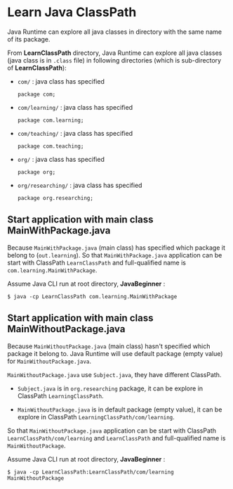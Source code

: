 # Learn Java ClassPath

Java Runtime can explore all java classes in directory with the same name of its package.

From **LearnClassPath** directory, Java Runtime can explore all java classes (java class is in `.class` file) in following directories (which is sub-directory of **LearnClassPath**):

-   `com/` : java class has specified
    ```
    package com;
    ```
-   `com/learning/` : java class has specified
    ```
    package com.learning;
    ```
-   `com/teaching/` : java class has specified
    ```
    package com.teaching;
    ```
-   `org/` : java class has specified
    ```
    package org;
    ```
-   `org/researching/` : java class has specified
    ```
    package org.researching;
    ```

## Start application with main class MainWithPackage.java

Because `MainWithPackage.java` (main class) has specified which package it belong to (`out.learning`). So that `MainWithPackage.java` application can be start with ClassPath `LearnClassPath` and full-qualified name is `com.learning.MainWithPackage`.

Assume Java CLI run at root directory, **JavaBeginner** :

```
$ java -cp LearnClassPath com.learning.MainWithPackage
```

## Start application with main class MainWithoutPackage.java

Because `MainWithoutPackage.java` (main class) hasn't specified which package it belong to. Java Runtime will use default package (empty value) for `MainWithoutPackage.java`.

`MainWithoutPackage.java` use `Subject.java`, they have different ClassPath.

-   `Subject.java` is in `org.researching` package, it can be explore in ClassPath `LearningClassPath`.

-   `MainWithoutPackage.java` is in default package (empty value), it can be explore in ClassPath `LearningClassPath/com/learning`.

So that `MainWithoutPackage.java` application can be start with ClassPath `LearnClassPath/com/learning` and `LearnClassPath` and full-qualified name is `MainWithoutPackage`.

Assume Java CLI run at root directory, **JavaBeginner** :

```
$ java -cp LearnClassPath:LearnClassPath/com/learning MainWithoutPackage
```
